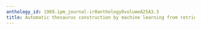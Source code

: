 ```yaml
---
anthology_id: 1989.ipm_journal-ir0anthology0volumeA25A3.3
title: Automatic thesaurus construction by machine learning from retrieval sessions
---
```


